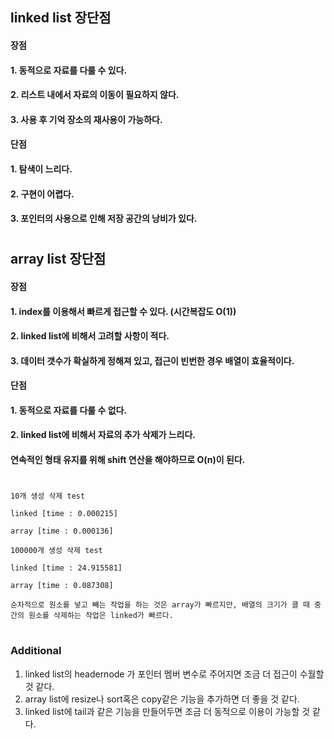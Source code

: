 ## linked list 장단점

#### 장점
#### 1. 동적으로 자료를 다룰 수 있다.
#### 2. 리스트 내에서 자료의 이동이 필요하지 않다.
#### 3. 사용 후 기억 장소의 재사용이 가능하다.

#### 단점
#### 1. 탐색이 느리다.
#### 2. 구현이 어렵다.
#### 3. 포인터의 사용으로 인해 저장 공간의 낭비가 있다.
# 
## array list 장단점 
#### 장점
#### 1. index를 이용해서 빠르게 접근할 수 있다. (시간복잡도 O(1))
#### 2. linked list에 비해서 고려할 사항이 적다.
#### 3. 데이터 갯수가 확실하게 정해져 있고, 접근이 빈번한 경우 배열이 효율적이다.

#### 단점
#### 1. 동적으로 자료를 다룰 수 없다. 
#### 2. linked list에 비해서 자료의 추가 삭제가 느리다. 
#### 	연속적인 형태 유지를 위해 shift 연산을 해야하므로 O(n)이 된다.

#	
	10개 생성 삭제 test

	linked [time : 0.000215]

	array [time : 0.000136]

	100000개 생성 삭제 test

	linked [time : 24.915581]

	array [time : 0.087308]

	순차적으로 원소를 넣고 빼는 작업을 하는 것은 array가 빠르지만, 배열의 크기가 클 때 중간의 원소를 삭제하는 작업은 linked가 빠르다. 

# 

### Additional

1. linked list의 headernode 가 포인터 멤버 변수로 주어지면 조금 더 접근이 수월할 것 같다.
2. array list에 resize나 sort혹은 copy같은 기능을 추가하면 더 좋을 것 같다.
3. linked list에 tail과 같은 기능을 만들어두면 조금 더 동적으로 이용이 가능할 것 같다. 

#
